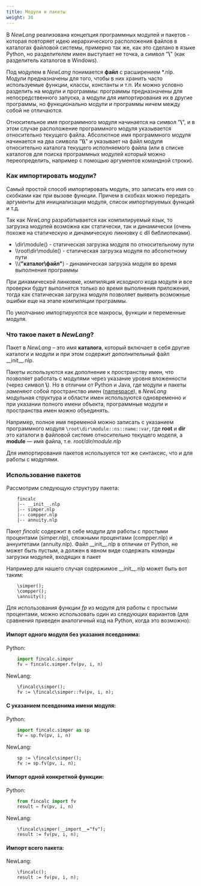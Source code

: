 ```yaml
---
title: Модули и пакеты
weight: 30
---
```


В *NewLang* реализована концепция программных модулей и пакетов - которая повторяет идею иерархического расположения файлов 
в каталогах файловой системы, примерно так же, как это сделано в языке Python, но разделителем имен выступает не точка, 
а символ "**\\**" (как разделитель каталогов в Windows).

Под модулем в *NewLang* понимается **файл** с расширением *.nlp. Модули предназначены для того, чтобы в них хранить часто используемые функции, классы, константы и т.п. 
Их можно условно разделить на модули и программы: программы предназначены для непосредственного запуска, а модули для импортирования их в другие программы, 
но функционально модули и программы ничем между собой не отличаются.

Относительное имя программного модуля начинается на символ "**\\**", и в этом случае расположение программного модуля указывается относительно текущего файла.
Абсолютное имя программного модуля начинается на два символа "**\\\\**" и указывает на файл модуля относительно каталога текущего исполняемого файла 
(или в списке каталогов для поиска программных модулей который можно переопределить, например с помощью аргументов командной строки).

### Как импортировать модули?

Самый простой способ импортировать модуль, это записать его имя со скобками как при вызове функции.
Причем в скобках можно передать аргументы для инициализации модуля, список импортируемых функций и т.д.

Так как *NewLang* разрабатывается как компилируемый язык, то загрузка модулей возможна как статически, так и динамически 
(очень похоже на статическую и динамическую ликновку с dll библиотеками).

- \dir\module() - статическая загрузка модуля по относительному пути
- \\\\root\dir\module() - статическая загрузка модуля по абсолютному пути
- \\\\(**"**каталог\файл**"**) - динамическая загрузка модуля во время выполнения программы

При динамической линковке, компиляция исходного кода модуля и все проверки будут выполнятся только во время выполнения приложения, 
тогда как статическая загрузка модуля позволяет выявить возможные ошибки еще на этапе компиляции программы.

По умолчанию импортируются все макросы, функции и переменные модуля.


### Что такое пакет в *NewLang*?

Пакет в *NewLang* – это имя **каталога**, который включает в себя другие каталоги и модули и при этом содержит дополнительный файл \_\_init\_\_.nlp. 

Пакеты используются как дополнение к пространству имен, что позволяет работать с модулями через указание уровня вложенности (через символ **\\**).
Но в отличии от Python и Java, где модули и пакеты *заменяют* собой пространство имен ([namespace](/ru/docs/syntax/namespace/)), 
в *NewLang* модульная структура и области имен используются одновременно и при указании полного имени объекта, 
программные модули и пространства имен можно объединять. 

Например, полное имя переменой можно записать с указанием программного модуля `\root\dir\module::ns::name::var`, 
где **root** и **dir** это каталоги в файловой системе относительно текущего моделя, а **module** — имя файла, т.е. *root/dir/module.nlp*

Для импортирования пакетов используется тот же синтаксис, что и для работы с модулями.


### Использование пакетов

Рассмотрим следующую структуру пакета:

```
    fincalc
    |-- __init__.nlp
    |-- simper.nlp
    |-- compper.nlp
    |-- annuity.nlp
```

Пакет *fincalc* содержит в себе модули для работы с простыми процентами (simper.nlp), сложными процентами (compper.nlp) и аннуитетами (annuity.nlp).
Файл \_\_init\_\_.nlp в отличии от Python, не может быть пустым, а должен в явном виде содержать команды загрузки модулей, входящих в пакет

Например для нашего случая содержимое \_\_init\_\_.nlp может быть вот таким:

```
    \simper();
    \compper();
    \annuity();
```

Для использования функции *fp* из модуля для работы с простыми процентами, можно использовать один из следующих вариантов 
(для сравнения приведен аналогичный код на Python, когда это возможно):

#### Импорт одного модуля без указания псевдонима:

Python:
```python
    import fincalc.simper
    fv = fincalc.simper.fv(pv, i, n)
```

NewLang:
```
    \fincalc\simper();
    fv := \fincalc\simper::fv(pv, i, n);
```

#### С указанием псевдонима имени модуля:

Python:
```python
    import fincalc.simper as sp
    fv = sp.fv(pv, i, n)
```

NewLang:
```
    sp := \fincalc\simper();
    fv := sp.fv(pv, i, n);
```

#### Импорт одной конкретной функции:

Python:
```python
    from fincalc import fv
    result = fv(pv, i, n)
```

NewLang:
```
    \fincalc\simper(__import__="fv");
    result := fv(pv, i, n);
```

#### Импорт всего пакета:

NewLang:
```
    \fincalc();
    result := fv(pv, i, n);
```

